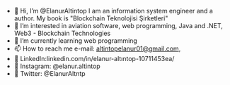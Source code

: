 - 👋 Hi, I’m @ElanurAltintop I am an information system engineer and a author. My book is "Blockchain Teknolojisi Şirketleri"
- 👀 I’m interested in aviation software, web programming, Java and .NET, Web3 - Blockchain Technologies
- 🌱 I’m currently learning web programming
- 📫 How to reach me e-mail: altintopelanur01@gmail.com, 
- 📌 LinkedIn:linkedin.com/in/elanur-altıntop-10711453ea/
- 📌 Instagram: @elanur.altintop
- 📌 Twitter: @ElanurAltntp

<!---
ElanurAltintop/ElanurAltintop is a ✨ special ✨ repository because its `README.md` (this file) appears on your GitHub profile.
You can click the Preview link to take a look at your changes.
--->
